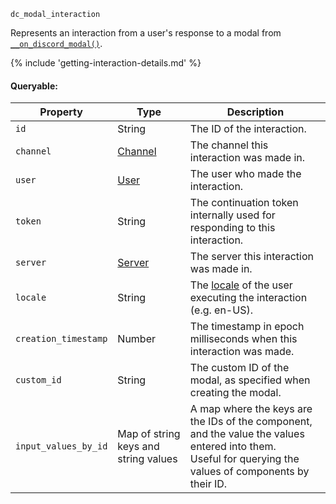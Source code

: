 `dc_modal_interaction`

Represents an interaction from a user's response to a modal from [`__on_discord_modal()`](/events/discord-modal.md).

{% include 'getting-interaction-details.md' %}

#### Queryable:

| Property             | Type                                 | Description                                                                                                                                                 |
|----------------------|--------------------------------------|-------------------------------------------------------------------------------------------------------------------------------------------------------------|
| `id`                 | String                               | The ID of the interaction.                                                                                                                                  |
| `channel`            | [Channel](/values/channel.md)        | The channel this interaction was made in.                                                                                                                   |
| `user`               | [User](/values/user.md)              | The user who made the interaction.                                                                                                                          |
| `token`              | String                               | The continuation token internally used for responding to this interaction.                                                                                  |
| `server`             | [Server](/values/server.md)          | The server this interaction was made in.                                                                                                                    |
| `locale`             | String                               | The [locale](https://discord.com/developers/docs/reference#locales) of the user executing the interaction (e.g. en-US).                                     |
| `creation_timestamp` | Number                               | The timestamp in epoch milliseconds when this interaction was made.                                                                                         |
| `custom_id`          | String                               | The custom ID of the modal, as specified when creating the modal.                                                                                           |
| `input_values_by_id` | Map of string keys and string values | A map where the keys are the IDs of the component, and the value the values entered into them.<br>Useful for querying the values of components by their ID. |